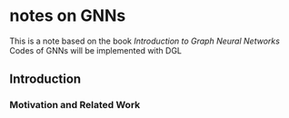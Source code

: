 # notes on GNNs
This is a note based on the book *Introduction to Graph Neural Networks*
Codes of GNNs will be implemented with DGL

## Introduction
### Motivation and Related Work